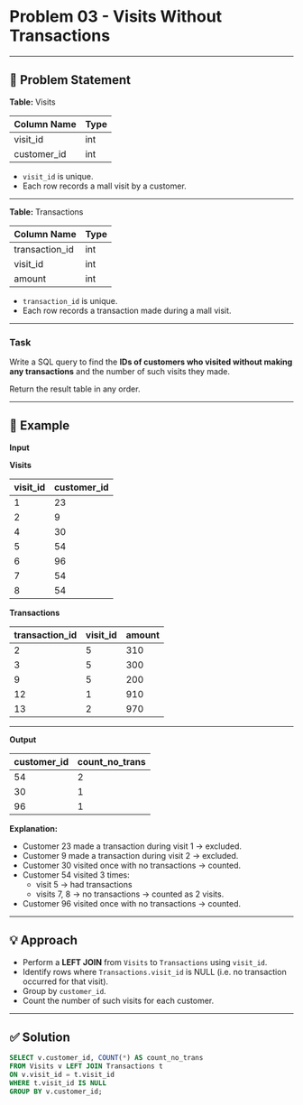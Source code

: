 # Problem 03 - Visits Without Transactions

---

## 📄 Problem Statement

**Table:** Visits

| Column Name | Type |
|-------------|------|
| visit_id    | int  |
| customer_id | int  |

- `visit_id` is unique.
- Each row records a mall visit by a customer.

---

**Table:** Transactions

| Column Name    | Type |
|----------------|------|
| transaction_id | int  |
| visit_id       | int  |
| amount         | int  |

- `transaction_id` is unique.
- Each row records a transaction made during a mall visit.

---

### Task

Write a SQL query to find the **IDs of customers who visited without making any transactions** and the number of such visits they made.

Return the result table in any order.

---

## 🧪 Example

**Input**

**Visits**

| visit_id | customer_id |
|----------|-------------|
| 1        | 23          |
| 2        | 9           |
| 4        | 30          |
| 5        | 54          |
| 6        | 96          |
| 7        | 54          |
| 8        | 54          |

**Transactions**

| transaction_id | visit_id | amount |
|----------------|----------|--------|
| 2              | 5        | 310    |
| 3              | 5        | 300    |
| 9              | 5        | 200    |
| 12             | 1        | 910    |
| 13             | 2        | 970    |

---

**Output**

| customer_id | count_no_trans |
|-------------|----------------|
| 54          | 2              |
| 30          | 1              |
| 96          | 1              |

**Explanation:**

- Customer 23 made a transaction during visit 1 → excluded.
- Customer 9 made a transaction during visit 2 → excluded.
- Customer 30 visited once with no transactions → counted.
- Customer 54 visited 3 times:
  - visit 5 → had transactions
  - visits 7, 8 → no transactions → counted as 2 visits.
- Customer 96 visited once with no transactions → counted.

---

## 💡 Approach

- Perform a **LEFT JOIN** from `Visits` to `Transactions` using `visit_id`.
- Identify rows where `Transactions.visit_id` is NULL (i.e. no transaction occurred for that visit).
- Group by `customer_id`.
- Count the number of such visits for each customer.

---

## ✅ Solution

```sql
SELECT v.customer_id, COUNT(*) AS count_no_trans
FROM Visits v LEFT JOIN Transactions t
ON v.visit_id = t.visit_id
WHERE t.visit_id IS NULL
GROUP BY v.customer_id;
